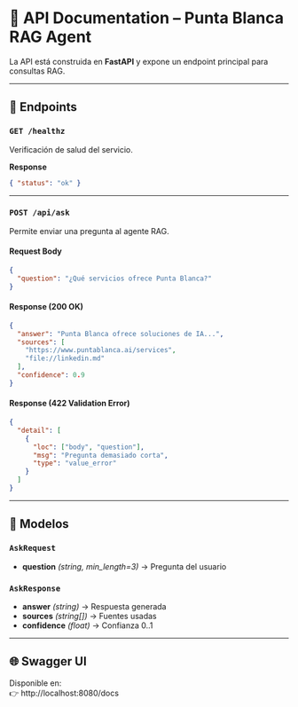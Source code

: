 # 📡 API Documentation – Punta Blanca RAG Agent

La API está construida en **FastAPI** y expone un endpoint principal para consultas RAG.

---

## 🔎 Endpoints

### `GET /healthz`
Verificación de salud del servicio.

**Response**
```json
{ "status": "ok" }
```

---

### `POST /api/ask`

Permite enviar una pregunta al agente RAG.

#### Request Body
```json
{
  "question": "¿Qué servicios ofrece Punta Blanca?"
}
```

#### Response (200 OK)
```json
{
  "answer": "Punta Blanca ofrece soluciones de IA...",
  "sources": [
    "https://www.puntablanca.ai/services",
    "file://linkedin.md"
  ],
  "confidence": 0.9
}
```

#### Response (422 Validation Error)
```json
{
  "detail": [
    {
      "loc": ["body", "question"],
      "msg": "Pregunta demasiado corta",
      "type": "value_error"
    }
  ]
}
```

---

## 📑 Modelos

### `AskRequest`
- **question** *(string, min_length=3)* → Pregunta del usuario

### `AskResponse`
- **answer** *(string)* → Respuesta generada  
- **sources** *(string[])* → Fuentes usadas  
- **confidence** *(float)* → Confianza 0..1

---

## 🌐 Swagger UI

Disponible en:  
👉 http://localhost:8080/docs
